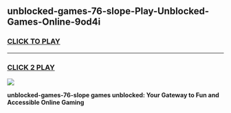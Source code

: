 
## unblocked-games-76-slope-Play-Unblocked-Games-Online-9od4i
<h3>
<a href="https://premium76.site?title=unblocked-games-76-slope&ref=25A">CLICK TO PLAY</a></h3>
<hr>

<h3>
<a href="https://premium76.site?title=unblocked-games-76-slope&ref=25A">CLICK 2 PLAY</a>
  
</h3>

<a href="https://premium76.site?title=unblocked-games-76-slope&ref=25A"><img src="https://clearcache.store/games.png"></a>


**unblocked-games-76-slope games unblocked: Your Gateway to Fun and Accessible Online Gaming**
